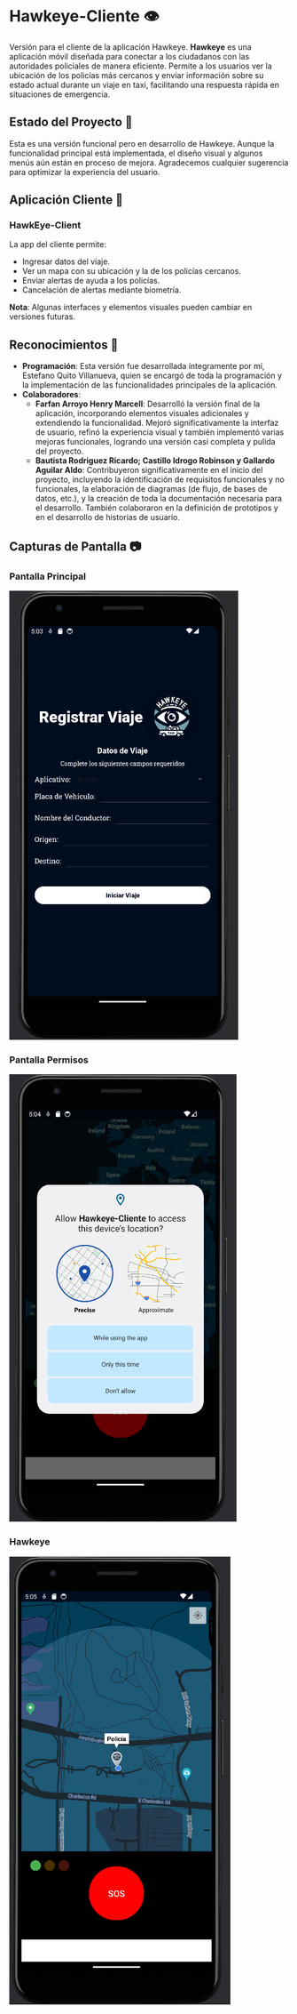 # Hawkeye-Cliente :eye:
Versión para el cliente de la aplicación Hawkeye.
**Hawkeye** es una aplicación móvil diseñada para conectar a los ciudadanos con las autoridades policiales de manera eficiente. Permite a los usuarios ver la ubicación de los policías más cercanos y enviar información sobre su estado actual durante un viaje en taxi, facilitando una respuesta rápida en situaciones de emergencia.

## Estado del Proyecto :construction:
Esta es una versión funcional pero en desarrollo de Hawkeye. Aunque la funcionalidad principal está implementada, el diseño visual y algunos menús aún están en proceso de mejora. Agradecemos cualquier sugerencia para optimizar la experiencia del usuario.

## Aplicación Cliente :iphone:
### HawkEye-Client
La app del cliente permite:
- Ingresar datos del viaje.
- Ver un mapa con su ubicación y la de los policías cercanos.
- Enviar alertas de ayuda a los policías.
- Cancelación de alertas mediante biometría.

**Nota**: Algunas interfaces y elementos visuales pueden cambiar en versiones futuras.

## Reconocimientos :handshake:

- **Programación**: Esta versión fue desarrollada íntegramente por mí, Estefano Quito Villanueva, quien se encargó de toda la programación y la implementación de las funcionalidades principales de la aplicación.
- **Colaboradores**:
  - **Farfan Arroyo Henry Marcell**: Desarrolló la versión final de la aplicación, incorporando elementos visuales adicionales y extendiendo la funcionalidad. Mejoró significativamente la interfaz de usuario, refinó la experiencia visual y también implementó varias mejoras funcionales, logrando una versión casi completa y pulida del proyecto.
  - **Bautista Rodriguez Ricardo; Castillo Idrogo Robinson y Gallardo Aguilar Aldo**: Contribuyeron significativamente en el inicio del proyecto, incluyendo la identificación de requisitos funcionales y no funcionales, la elaboración de diagramas (de flujo, de bases de datos, etc.), y la creación de toda la documentación necesaria para el desarrollo. También colaboraron en la definición de prototipos y en el desarrollo de historias de usuario.
 
## Capturas de Pantalla :camera:

### Pantalla Principal
![Pantalla Principal](assets/screenshots/Hawkeye_principal.png)

### Pantalla Permisos
![Permisos de Ubicación](assets/screenshots/Hawkeye_permisos.png)

### Hawkeye
![Hawkeye](assets/screenshots/Hawkeye.png)
